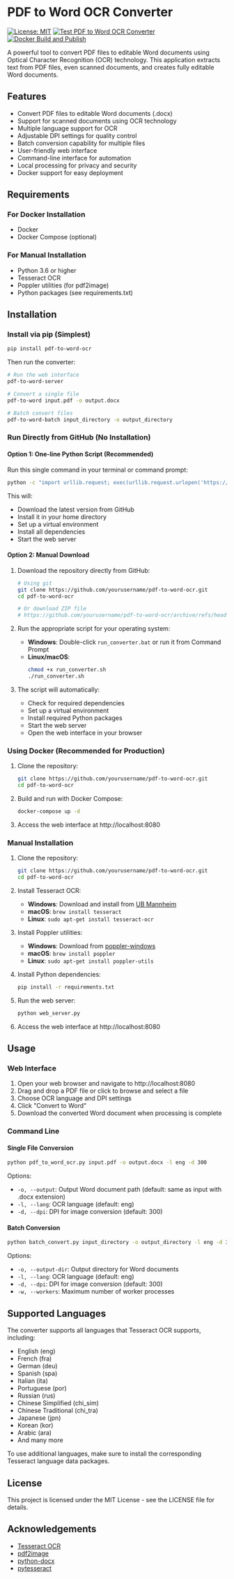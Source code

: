 # PDF to Word OCR Converter

[![License: MIT](https://img.shields.io/badge/License-MIT-blue.svg)](https://opensource.org/licenses/MIT)
[![Test PDF to Word OCR Converter](https://github.com/yourusername/pdf-to-word-ocr/actions/workflows/test.yml/badge.svg)](https://github.com/yourusername/pdf-to-word-ocr/actions/workflows/test.yml)
[![Docker Build and Publish](https://github.com/yourusername/pdf-to-word-ocr/actions/workflows/docker-publish.yml/badge.svg)](https://github.com/yourusername/pdf-to-word-ocr/actions/workflows/docker-publish.yml)

A powerful tool to convert PDF files to editable Word documents using Optical Character Recognition (OCR) technology. This application extracts text from PDF files, even scanned documents, and creates fully editable Word documents.

## Features

- Convert PDF files to editable Word documents (.docx)
- Support for scanned documents using OCR technology
- Multiple language support for OCR
- Adjustable DPI settings for quality control
- Batch conversion capability for multiple files
- User-friendly web interface
- Command-line interface for automation
- Local processing for privacy and security
- Docker support for easy deployment

## Requirements

### For Docker Installation
- Docker
- Docker Compose (optional)

### For Manual Installation
- Python 3.6 or higher
- Tesseract OCR
- Poppler utilities (for pdf2image)
- Python packages (see requirements.txt)

## Installation

### Install via pip (Simplest)

```bash
pip install pdf-to-word-ocr
```

Then run the converter:

```bash
# Run the web interface
pdf-to-word-server

# Convert a single file
pdf-to-word input.pdf -o output.docx

# Batch convert files
pdf-to-word-batch input_directory -o output_directory
```

### Run Directly from GitHub (No Installation)

#### Option 1: One-line Python Script (Recommended)

Run this single command in your terminal or command prompt:

```bash
python -c "import urllib.request; exec(urllib.request.urlopen('https://raw.githubusercontent.com/yourusername/pdf-to-word-ocr/main/run_from_github.py').read().decode())"  
```

This will:
- Download the latest version from GitHub
- Install it in your home directory
- Set up a virtual environment
- Install all dependencies
- Start the web server

#### Option 2: Manual Download

1. Download the repository directly from GitHub:
   ```bash
   # Using git
   git clone https://github.com/yourusername/pdf-to-word-ocr.git
   cd pdf-to-word-ocr
   
   # Or download ZIP file
   # https://github.com/yourusername/pdf-to-word-ocr/archive/refs/heads/main.zip
   ```

2. Run the appropriate script for your operating system:
   - **Windows**: Double-click `run_converter.bat` or run it from Command Prompt
   - **Linux/macOS**: 
     ```bash
     chmod +x run_converter.sh
     ./run_converter.sh
     ```

3. The script will automatically:
   - Check for required dependencies
   - Set up a virtual environment
   - Install required Python packages
   - Start the web server
   - Open the web interface in your browser

### Using Docker (Recommended for Production)

1. Clone the repository:
   ```bash
   git clone https://github.com/yourusername/pdf-to-word-ocr.git
   cd pdf-to-word-ocr
   ```

2. Build and run with Docker Compose:
   ```bash
   docker-compose up -d
   ```

3. Access the web interface at http://localhost:8080

### Manual Installation

1. Clone the repository:
   ```bash
   git clone https://github.com/yourusername/pdf-to-word-ocr.git
   cd pdf-to-word-ocr
   ```

2. Install Tesseract OCR:
   - **Windows**: Download and install from [UB Mannheim](https://github.com/UB-Mannheim/tesseract/wiki)
   - **macOS**: `brew install tesseract`
   - **Linux**: `sudo apt-get install tesseract-ocr`

3. Install Poppler utilities:
   - **Windows**: Download from [poppler-windows](https://github.com/oschwartz10612/poppler-windows/releases)
   - **macOS**: `brew install poppler`
   - **Linux**: `sudo apt-get install poppler-utils`

4. Install Python dependencies:
   ```bash
   pip install -r requirements.txt
   ```

5. Run the web server:
   ```bash
   python web_server.py
   ```

6. Access the web interface at http://localhost:8080

## Usage

### Web Interface

1. Open your web browser and navigate to http://localhost:8080
2. Drag and drop a PDF file or click to browse and select a file
3. Choose OCR language and DPI settings
4. Click "Convert to Word"
5. Download the converted Word document when processing is complete

### Command Line

#### Single File Conversion

```bash
python pdf_to_word_ocr.py input.pdf -o output.docx -l eng -d 300
```

Options:
- `-o, --output`: Output Word document path (default: same as input with .docx extension)
- `-l, --lang`: OCR language (default: eng)
- `-d, --dpi`: DPI for image conversion (default: 300)

#### Batch Conversion

```bash
python batch_convert.py input_directory -o output_directory -l eng -d 300 -w 4
```

Options:
- `-o, --output-dir`: Output directory for Word documents
- `-l, --lang`: OCR language (default: eng)
- `-d, --dpi`: DPI for image conversion (default: 300)
- `-w, --workers`: Maximum number of worker processes

## Supported Languages

The converter supports all languages that Tesseract OCR supports, including:

- English (eng)
- French (fra)
- German (deu)
- Spanish (spa)
- Italian (ita)
- Portuguese (por)
- Russian (rus)
- Chinese Simplified (chi_sim)
- Chinese Traditional (chi_tra)
- Japanese (jpn)
- Korean (kor)
- Arabic (ara)
- And many more

To use additional languages, make sure to install the corresponding Tesseract language data packages.

## License

This project is licensed under the MIT License - see the LICENSE file for details.

## Acknowledgements

- [Tesseract OCR](https://github.com/tesseract-ocr/tesseract)
- [pdf2image](https://github.com/Belval/pdf2image)
- [python-docx](https://github.com/python-openxml/python-docx)
- [pytesseract](https://github.com/madmaze/pytesseract)